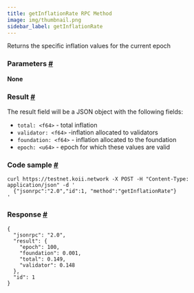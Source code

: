 ```yaml
--- 
title: getInflationRate RPC Method 
image: img/thumbnail.png 
sidebar_label: getInflationRate
---  
```


Returns the specific inflation values for the current epoch

### Parameters [#](#parameters)

**None**

### Result [#](#result)

The result field will be a JSON object with the following fields:

*   `total: <f64>` - total inflation
*   `validator: <f64>` -inflation allocated to validators
*   `foundation: <f64>` - inflation allocated to the foundation
*   `epoch: <u64>` - epoch for which these values are valid

### Code sample [#](#code-sample)

```
curl https://testnet.koii.network -X POST -H "Content-Type: application/json" -d '
  {"jsonrpc":"2.0","id":1, "method":"getInflationRate"}
'
```


### Response [#](#response)

```
{
  "jsonrpc": "2.0",
  "result": {
    "epoch": 100,
    "foundation": 0.001,
    "total": 0.149,
    "validator": 0.148
  },
  "id": 1
}
```
